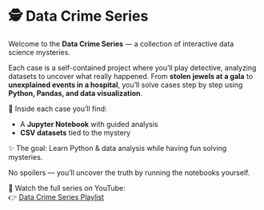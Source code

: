 # 🕵️ Data Crime Series  

Welcome to the **Data Crime Series** — a collection of interactive data science mysteries.  

Each case is a self-contained project where you’ll play detective, analyzing datasets to uncover what really happened. From **stolen jewels at a gala** to **unexplained events in a hospital**, you’ll solve cases step by step using **Python, Pandas, and data visualization**.  

📂 Inside each case you’ll find:  
- A **Jupyter Notebook** with guided analysis  
- **CSV datasets** tied to the mystery  

✨ The goal: Learn Python & data analysis while having fun solving mysteries.  

No spoilers — you’ll uncover the truth by running the notebooks yourself.  

🎥 Watch the full series on YouTube:  
👉 [Data Crime Series Playlist](https://www.youtube.com/playlist?list=PLgYONms4SxY0JDX5pQTTBgwbzvyW4k7fG)  

